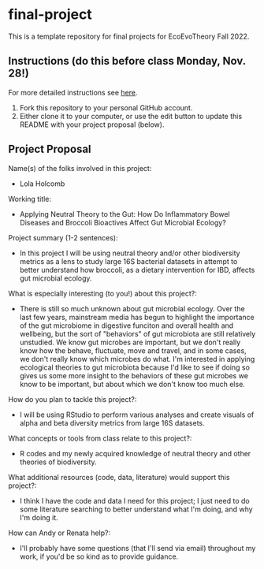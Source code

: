 # final-project

This is a template repository for final projects for EcoEvoTheory Fall 2022.

## Instructions (do this before class Monday, Nov. 28!)

For more detailed instructions see [here](https://github.com/eco-evo-thr-2022/final-project/blob/main/how_to_fork.md).

1.  Fork this repository to your personal GitHub account.
2.  Either clone it to your computer, or use the edit button to update this README with your project proposal (below).

## Project Proposal

Name(s) of the folks involved in this project: 
- Lola Holcomb

Working title: 
- Applying Neutral Theory to the Gut: How Do Inflammatory Bowel Diseases and Broccoli Bioactives Affect Gut Microbial Ecology?

Project summary (1-2 sentences): 
- In this project I will be using neutral theory and/or other biodiversity metrics as a lens to study large 16S bacterial datasets in attempt to better understand how broccoli, as a dietary intervention for IBD, affects gut microbial ecology. 

What is especially interesting (to you!) about this project?: 
- There is still so much unknown about gut microbial ecology. Over the last few years, mainstream media has begun to highlight the importance of the gut microbiome in digestive funciton and overall health and wellbeing, but the sort of "behaviors" of gut microbiota are still relatively unstudied. We know gut microbes are important, but we don't really know how the behave, fluctuate, move and travel, and in some cases, we don't really know which microbes do what. I'm interested in applying ecological theories to gut microbiota because I'd like to see if doing so gives us some more insight to the behaviors of these gut microbes we know to be important, but about which we don't know too much else.

How do you plan to tackle this project?: 
- I will be using RStudio to perform various analyses and create visuals of alpha and beta diversity metrics from large 16S datasets.

What concepts or tools from class relate to this project?: 
- R codes and my newly acquired knowledge of neutral theory and other theories of biodiversity. 

What additional resources (code, data, literature) would support this project?: 
- I think I have the code and data I need for this project; I just need to do some literature searching to better understand what I'm doing, and why I'm doing it.

How can Andy or Renata help?: 
- I'll probably have some questions (that I'll send via email) throughout my work, if you'd be so kind as to provide guidance.
